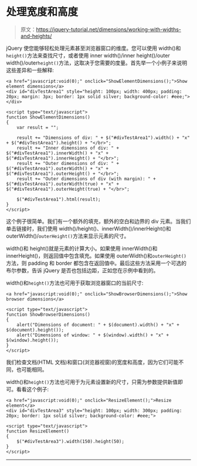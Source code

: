 # 处理宽度和高度

> 原文：<https://jquery-tutorial.net/dimensions/working-with-widths-and-heights/>

jQuery 使您能够轻松处理元素甚至浏览器窗口的维度。您可以使用 width()和`height()`方法来查找尺寸，或者使用 inner width()/inner height()/outer width()/outer`height()`方法，这取决于您需要的度量。首先举一个小例子来说明这些差异和一些解释:

```
<a href="javascript:void(0);" onclick="ShowElementDimensions();">Show element dimensions</a>
<div id="divTestArea1" style="height: 100px; width: 400px; padding: 20px; margin: 3px; border: 1px solid silver; background-color: #eee;"></div>

<script type="text/javascript">
function ShowElementDimensions()
{
	var result = "";

	result += "Dimensions of div: " + $("#divTestArea1").width() + "x" + $("#divTestArea1").height() + "</br>";
	result += "Inner dimensions of div: " + $("#divTestArea1").innerWidth() + "x" + $("#divTestArea1").innerHeight() + "</br>";	
	result += "Outer dimensions of div: " + $("#divTestArea1").outerWidth() + "x" + $("#divTestArea1").outerHeight() + "</br>";	
	result += "Outer dimensions of div (with margin): " + $("#divTestArea1").outerWidth(true) + "x" + $("#divTestArea1").outerHeight(true) + "</br>";	

	$("#divTestArea1").html(result);
}
</script>
```

这个例子很简单。我们有一个额外的填充，额外的空白和边界的 div 元素。当我们单击链接时，我们使用 width()/height()、innerWidth()/innerHeight()和 outerWidth()/`outerHeight()`方法来显示元素的尺寸。

width()和 height()就是元素的计算大小。如果使用 innerWidth()和 innerHeight()，则返回值中包含填充。如果使用 outerWidth()和`outerHeight()`方法，则 padding 和 border 都包含在返回值中。最后这些方法采用一个可选的布尔参数，告诉 jQuery 是否也包括边距，正如您在示例中看到的。

width()和`height()`方法也可用于获取浏览器窗口的当前尺寸:

```
<a href="javascript:void(0);" onclick="ShowBrowserDimensions();">Show browser dimensions</a>

<script type="text/javascript">
function ShowBrowserDimensions()
{
	alert("Dimensions of document: " + $(document).width() + "x" + $(document).height());
	alert("Dimensions of window: " + $(window).width() + "x" + $(window).height());
}
</script>
```

<input type="hidden" name="IL_IN_ARTICLE">

我们检查文档(HTML 文档)和窗口(浏览器视窗)的宽度和高度，因为它们可能不同，也可能相同。

width()和`height()`方法也可用于为元素设置新的尺寸，只需为参数提供新值即可。看看这个例子:

```
<a href="javascript:void(0);" onclick="ResizeElement();">Resize element</a>
<div id="divTestArea3" style="height: 100px; width: 300px; padding: 20px; border: 1px solid silver; background-color: #eee;">

<script type="text/javascript">
function ResizeElement()
{
	$("#divTestArea3").width(150).height(50);
}
</script>
```

* * *